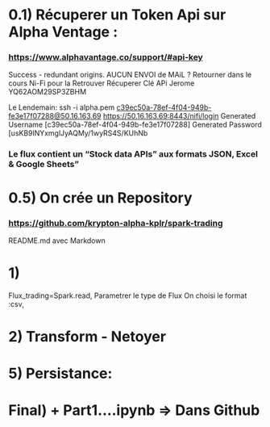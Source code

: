 # 0.1) Récuperer un Token Api sur Alpha Ventage :
### https://www.alphavantage.co/support/#api-key


Success - redundant origins.
AUCUN ENVOI de MAiL ?
Retourner dans le cours Ni-Fi pour la Retrouver
Récuperer Clé APi
Jerome YQ62AOM29SP3ZBHM

Le Lendemain:
ssh -i alpha.pem c39ec50a-78ef-4f04-949b-fe3e17f07288@50.16.163.69
https://50.16.163.69:8443/nifi/login
Generated Username [c39ec50a-78ef-4f04-949b-fe3e17f07288]
Generated Password [usKB9lNYxmglJyAQMy/1wyRS4S/KUhNb


### Le flux contient un “Stock data APIs” aux formats JSON, Excel & Google Sheets”


# 0.5) On crée un Repository
### https://github.com/krypton-alpha-kplr/spark-trading

README.md avec Markdown



# 1)
Flux_trading=Spark.read,
Parametrer le type de Flux
On choisi le format :csv,










# 2) Transform - Netoyer

# 5) Persistance:

# Final)  + Part1….ipynb => Dans Github
